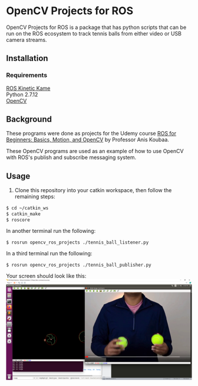 # OpenCV Projects for ROS

OpenCV Projects for ROS is a package that has python scripts that can be run on the ROS ecosystem to track tennis balls from either video or USB camera streams. 

## Installation
### Requirements
[ROS Kinetic Kame](http://wiki.ros.org/kinetic/Installation)  
Python 2.7.12  
[OpenCV](https://docs.opencv.org/3.4/d2/de6/tutorial_py_setup_in_ubuntu.html)

## Background
These programs were done as projects for the Udemy course [ROS for Beginners: Basics, Motion, and OpenCV](https://www.udemy.com/course/ros-essentials/) by Professor Anis Koubaa.  

These OpenCV programs are used as an example of how to use OpenCV with ROS's publish and subscribe messaging system. 

## Usage
1. Clone this repository into your catkin workspace, then follow the remaining steps:
```
$ cd ~/catkin_ws
$ catkin_make
$ roscore
```
In another terminal run the following:
```
$ rosrun opencv_ros_projects ./tennis_ball_listener.py
```
In a third terminal run the following:
```
$ rosrun opencv_ros_projects ./tennis_ball_publisher.py
```
Your screen should look like this:  
![Screen](images/tennis_ball.PNG)

